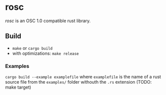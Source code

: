 # rosc

*rosc* is an OSC 1.0 compatible rust library.

## Build

- `make` or `cargo build`
- with optimizations: `make release`

### Examples

`cargo build --example examplefile` where `examplefile` is the name of a rust source file from the `examples/` folder withouth the `.rs` extension (TODO: make target)
